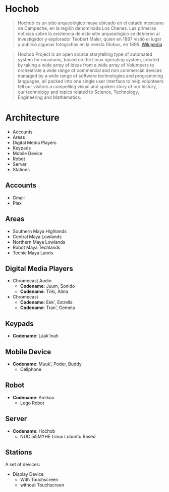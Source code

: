 # Hochob

> Hochob es un sitio arqueológico maya ubicado en el estado mexicano de Campeche, en la región denominada Los Chenes. Las primeras noticias sobre la existencia de este sitio arqueológico se debieron al investigador y explorador Teobert Maler, quien en 1887 visitó el lugar y publicó algunas fotografías en la revista Globus, en 1895. [Wikipedia](https://es.wikipedia.org/wiki/Hochob)

> Hochob Project is an open source storytelling type of automated system for museums, based on the Linux operating system, created by taking a wide array of ideas from a wide array of Volunteers to orchestrate a wide range of commercial and non commercial devices managed by a wide range of software technologies and programming languages, all packed into one single user interface to help volunteers tell our visitors a compelling visual and spoken story of our history, our technology and topics related to Science, Technology, 
Engineering and Mathematics.

# Architecture

- Accounts
- Areas
- Digital Media Players
- Keypads
- Mobile Device
- Robot
- Server
- Stations

## Accounts

- Gmail
- Plex

## Areas

- Southern Maya Highlands
- Central Maya Lowlands
- Northern Maya Lowlands
- Robot Maya Techlands
- Techie Maya Lands

## Digital Media Players

- Chromecast Audio
  - __Codename__: Juum, Sonido
  - __Codename__: Triki, Alma
- Chromecast
  - __Codename__: Eek', Estrella
  - __Codename__: Tran', Gemela

## Keypads

- __Codename__: Láak’inah

## Mobile Device

- __Codename__: Muuk’, Poder, Buddy
  - Cellphone  

## Robot

- __Codename__: Amikoo
  - Lego Robot

## Server

- __Codename__: Hochob
  - NUC 5i5MYHE Linux Lubuntu Based

## Stations

A set of devices:

- Display Device
  - With Touchscreen
  - without Touchscreen